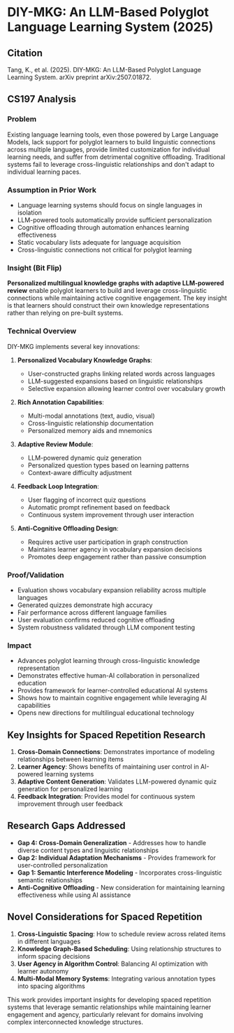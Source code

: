 # DIY-MKG: An LLM-Based Polyglot Language Learning System (2025)

## Citation
Tang, K., et al. (2025). DIY-MKG: An LLM-Based Polyglot Language Learning System. arXiv preprint arXiv:2507.01872.

## CS197 Analysis

### Problem
Existing language learning tools, even those powered by Large Language Models, lack support for polyglot learners to build linguistic connections across multiple languages, provide limited customization for individual learning needs, and suffer from detrimental cognitive offloading. Traditional systems fail to leverage cross-linguistic relationships and don't adapt to individual learning paces.

### Assumption in Prior Work
- Language learning systems should focus on single languages in isolation
- LLM-powered tools automatically provide sufficient personalization
- Cognitive offloading through automation enhances learning effectiveness
- Static vocabulary lists adequate for language acquisition
- Cross-linguistic connections not critical for polyglot learning

### Insight (Bit Flip)
**Personalized multilingual knowledge graphs with adaptive LLM-powered review** enable polyglot learners to build and leverage cross-linguistic connections while maintaining active cognitive engagement. The key insight is that learners should construct their own knowledge representations rather than relying on pre-built systems.

### Technical Overview
DIY-MKG implements several key innovations:

1. **Personalized Vocabulary Knowledge Graphs**:
   - User-constructed graphs linking related words across languages
   - LLM-suggested expansions based on linguistic relationships
   - Selective expansion allowing learner control over vocabulary growth

2. **Rich Annotation Capabilities**:
   - Multi-modal annotations (text, audio, visual)
   - Cross-linguistic relationship documentation
   - Personalized memory aids and mnemonics

3. **Adaptive Review Module**:
   - LLM-powered dynamic quiz generation
   - Personalized question types based on learning patterns
   - Context-aware difficulty adjustment

4. **Feedback Loop Integration**:
   - User flagging of incorrect quiz questions
   - Automatic prompt refinement based on feedback
   - Continuous system improvement through user interaction

5. **Anti-Cognitive Offloading Design**:
   - Requires active user participation in graph construction
   - Maintains learner agency in vocabulary expansion decisions
   - Promotes deep engagement rather than passive consumption

### Proof/Validation
- Evaluation shows vocabulary expansion reliability across multiple languages
- Generated quizzes demonstrate high accuracy
- Fair performance across different language families
- User evaluation confirms reduced cognitive offloading
- System robustness validated through LLM component testing

### Impact
- Advances polyglot learning through cross-linguistic knowledge representation
- Demonstrates effective human-AI collaboration in personalized education
- Provides framework for learner-controlled educational AI systems
- Shows how to maintain cognitive engagement while leveraging AI capabilities
- Opens new directions for multilingual educational technology

## Key Insights for Spaced Repetition Research

1. **Cross-Domain Connections**: Demonstrates importance of modeling relationships between learning items
2. **Learner Agency**: Shows benefits of maintaining user control in AI-powered learning systems
3. **Adaptive Content Generation**: Validates LLM-powered dynamic quiz generation for personalized learning
4. **Feedback Integration**: Provides model for continuous system improvement through user feedback

## Research Gaps Addressed

- **Gap 4: Cross-Domain Generalization** - Addresses how to handle diverse content types and linguistic relationships
- **Gap 2: Individual Adaptation Mechanisms** - Provides framework for user-controlled personalization
- **Gap 1: Semantic Interference Modeling** - Incorporates cross-linguistic semantic relationships
- **Anti-Cognitive Offloading** - New consideration for maintaining learning effectiveness while using AI assistance

## Novel Considerations for Spaced Repetition

1. **Cross-Linguistic Spacing**: How to schedule review across related items in different languages
2. **Knowledge Graph-Based Scheduling**: Using relationship structures to inform spacing decisions
3. **User Agency in Algorithm Control**: Balancing AI optimization with learner autonomy
4. **Multi-Modal Memory Systems**: Integrating various annotation types into spacing algorithms

This work provides important insights for developing spaced repetition systems that leverage semantic relationships while maintaining learner engagement and agency, particularly relevant for domains involving complex interconnected knowledge structures.